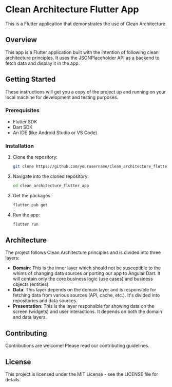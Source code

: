 # Clean Architecture Flutter App

This is a Flutter application that demonstrates the use of Clean Architecture.

## Overview

This app is a Flutter application built with the intention of following clean architecture principles. It uses the JSONPlaceholder API as a backend to fetch data and display it in the app.

## Getting Started

These instructions will get you a copy of the project up and running on your local machine for development and testing purposes.

### Prerequisites

- Flutter SDK
- Dart SDK
- An IDE (like Android Studio or VS Code)

### Installation

1. Clone the repository:
    ```bash
    git clone https://github.com/yourusername/clean_architecture_flutter_app.git
    ```
2. Navigate into the cloned repository:
    ```bash
    cd clean_architecture_flutter_app
    ```
3. Get the packages:
    ```bash
    flutter pub get
    ```
4. Run the app:
    ```bash
    flutter run
    ```

## Architecture

The project follows Clean Architecture principles and is divided into three layers:

- **Domain**: This is the inner layer which should not be susceptible to the whims of changing data sources or porting our app to Angular Dart. It will contain only the core business logic (use cases) and business objects (entities).
- **Data**: This layer depends on the domain layer and is responsible for fetching data from various sources (API, cache, etc.). It's divided into repositories and data sources.
- **Presentation**: This is the layer responsible for showing data on the screen (widgets) and user interactions. It depends on both the domain and data layers.

## Contributing

Contributions are welcome! Please read our contributing guidelines.

## License

This project is licensed under the MIT License - see the LICENSE file for details.
